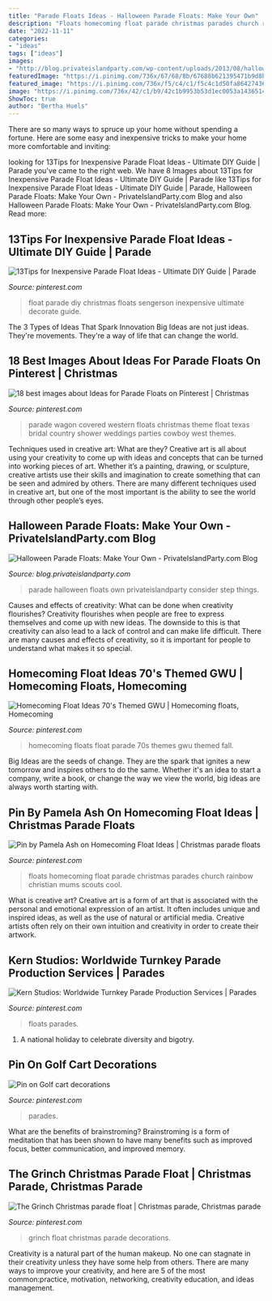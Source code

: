 ```yaml
---
title: "Parade Floats Ideas - Halloween Parade Floats: Make Your Own"
description: "Floats homecoming float parade christmas parades church rainbow christian mums scouts cool"
date: "2022-11-11"
categories:
- "ideas"
tags: ["ideas"]
images:
- "http://blog.privateislandparty.com/wp-content/uploads/2013/08/halloweenfloat5.jpg"
featuredImage: "https://i.pinimg.com/736x/67/68/8b/67688b621395471b9d8b8cdd00b1782b--homecoming-floats-homecoming-ideas.jpg"
featured_image: "https://i.pinimg.com/736x/f5/c4/c1/f5c4c1d50fa86427436de79334f5c94c.jpg"
image: "https://i.pinimg.com/736x/42/c1/b9/42c1b9953b53d1ec0053a1436514b916.jpg"
ShowToc: true
author: "Bertha Huels"
---
```



There are so many ways to spruce up your home without spending a fortune. Here are some easy and inexpensive tricks to make your home more comfortable and inviting:

	

		
looking for 13Tips for Inexpensive Parade Float Ideas - Ultimate DIY Guide | Parade you've came to the right web. We have 8 Images about 13Tips for Inexpensive Parade Float Ideas - Ultimate DIY Guide | Parade like 13Tips for Inexpensive Parade Float Ideas - Ultimate DIY Guide | Parade, Halloween Parade Floats: Make Your Own - PrivateIslandParty.com Blog and also Halloween Parade Floats: Make Your Own - PrivateIslandParty.com Blog. Read more:
		
    
## 13Tips For Inexpensive Parade Float Ideas - Ultimate DIY Guide | Parade

<img loading=lazy src="https://i.pinimg.com/736x/42/c1/b9/42c1b9953b53d1ec0053a1436514b916.jpg" onerror="this.onerror=null;this.src='https://tse1.mm.bing.net/th?id=OIP.IBRPcXIPJK1kFS2ZL_2U4QHaE8&amp;pid=15.1';" alt="13Tips for Inexpensive Parade Float Ideas - Ultimate DIY Guide | Parade">

_Source: pinterest.com_

>float parade diy christmas floats sengerson inexpensive ultimate decorate guide. 

	

The 3 Types of Ideas That Spark Innovation
Big Ideas are not just ideas. They're movements. They're a way of life that can change the world.

    
## 18 Best Images About Ideas For Parade Floats On Pinterest | Christmas

<img loading=lazy src="https://i.pinimg.com/originals/91/d8/c5/91d8c5ad4c5059aa5763600bbc60b7c5.jpg" onerror="this.onerror=null;this.src='https://tse3.mm.bing.net/th?id=OIP.jAyQDt1CxrkethOuI5OnSAHaJ4&amp;pid=15.1';" alt="18 best images about Ideas for Parade Floats on Pinterest | Christmas">

_Source: pinterest.com_

>parade wagon covered western floats christmas theme float texas bridal country shower weddings parties cowboy west themes. 

	

Techniques used in creative art: What are they?
Creative art is all about using your creativity to come up with ideas and concepts that can be turned into working pieces of art. Whether it’s a painting, drawing, or sculpture, creative artists use their skills and imagination to create something that can be seen and admired by others. There are many different techniques used in creative art, but one of the most important is the ability to see the world through other people’s eyes.

    
## Halloween Parade Floats: Make Your Own - PrivateIslandParty.com Blog

<img loading=lazy src="http://blog.privateislandparty.com/wp-content/uploads/2013/08/halloweenfloat5.jpg" onerror="this.onerror=null;this.src='https://tse1.mm.bing.net/th?id=OIP.UpeUMHbXIPWveqTR2pKk3AHaFx&amp;pid=15.1';" alt="Halloween Parade Floats: Make Your Own - PrivateIslandParty.com Blog">

_Source: blog.privateislandparty.com_

>parade halloween floats own privateislandparty consider step things. 

	

Causes and effects of creativity: What can be done when creativity flourishes?
Creativity flourishes when people are free to express themselves and come up with new ideas. The downside to this is that creativity can also lead to a lack of control and can make life difficult. There are many causes and effects of creativity, so it is important for people to understand what makes it so special.

    
## Homecoming Float Ideas 70&#039;s Themed GWU | Homecoming Floats, Homecoming

<img loading=lazy src="https://i.pinimg.com/736x/f5/c4/c1/f5c4c1d50fa86427436de79334f5c94c.jpg" onerror="this.onerror=null;this.src='https://tse2.mm.bing.net/th?id=OIP.sQegvg4Uyr88G9ixeWvVLgHaJ3&amp;pid=15.1';" alt="Homecoming Float Ideas 70&#039;s Themed GWU | Homecoming floats, Homecoming">

_Source: pinterest.com_

>homecoming floats float parade 70s themes gwu themed fall. 

	

Big Ideas are the seeds of change. They are the spark that ignites a new tomorrow and inspires others to do the same. Whether it's an idea to start a company, write a book, or change the way we view the world, big ideas are always worth starting with.

    
## Pin By Pamela Ash On Homecoming Float Ideas | Christmas Parade Floats

<img loading=lazy src="https://i.pinimg.com/736x/67/68/8b/67688b621395471b9d8b8cdd00b1782b--homecoming-floats-homecoming-ideas.jpg" onerror="this.onerror=null;this.src='https://tse1.mm.bing.net/th?id=OIP.Td2Xh5sTDo1AyfWFxPhatQEsDJ&amp;pid=15.1';" alt="Pin by Pamela Ash on Homecoming Float Ideas | Christmas parade floats">

_Source: pinterest.com_

>floats homecoming float parade christmas parades church rainbow christian mums scouts cool. 

	

What is creative art?
Creative art is a form of art that is associated with the personal and emotional expression of an artist. It often includes unique and inspired ideas, as well as the use of natural or artificial media. Creative artists often rely on their own intuition and creativity in order to create their artwork.

    
## Kern Studios: Worldwide Turnkey Parade Production Services | Parades

<img loading=lazy src="https://i.pinimg.com/736x/bf/4b/0f/bf4b0f30154d4cdfbb6b74576654645b.jpg" onerror="this.onerror=null;this.src='https://tse3.mm.bing.net/th?id=OIP.PID150X9aeeVoJerfCOusgHaE8&amp;pid=15.1';" alt="Kern Studios: Worldwide Turnkey Parade Production Services | Parades">

_Source: pinterest.com_

>floats parades. 

	

1. A national holiday to celebrate diversity and bigotry.

    
## Pin On Golf Cart Decorations

<img loading=lazy src="https://i.pinimg.com/736x/f0/30/be/f030beeaa3d491772446ed0296edb522.jpg" onerror="this.onerror=null;this.src='https://tse4.mm.bing.net/th?id=OIP.q0NwQb2bTYykFdYscAKtrwHaJ4&amp;pid=15.1';" alt="Pin on Golf cart decorations">

_Source: pinterest.com_

>parades. 

	

What are the benefits of brainstroming?
Brainstroming is a form of meditation that has been shown to have many benefits such as improved focus, better communication, and improved memory.

    
## The Grinch Christmas Parade Float | Christmas Parade, Christmas Parade

<img loading=lazy src="https://i.pinimg.com/originals/5c/24/db/5c24db85b964250203eee50f47433397.jpg" onerror="this.onerror=null;this.src='https://tse2.mm.bing.net/th?id=OIP.j_MeSSou-23FcnSSI7IXCAAAAA&amp;pid=15.1';" alt="The Grinch Christmas parade float | Christmas parade, Christmas parade">

_Source: pinterest.com_

>grinch float christmas parade decorations. 

	

Creativity is a natural part of the human makeup. No one can stagnate in their creativity unless they have some help from others. There are many ways to improve your creativity, and here are 5 of the most common:practice, motivation, networking, creativity education, and ideas management.

